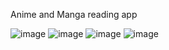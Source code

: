 Anime and Manga reading app

![image](https://github.com/tstojanovic8232/tim27-sbnz2023/assets/103071674/4713190d-bacd-45f0-82e7-8ac3f7899f58)
![image](https://github.com/tstojanovic8232/tim27-sbnz2023/assets/103071674/5b333ace-03b1-4d3e-aa04-8448ea3b41aa)
![image](https://github.com/tstojanovic8232/tim27-sbnz2023/assets/103071674/630b8fa5-f814-4c86-bcce-3dd290bb2646)
![image](https://github.com/tstojanovic8232/tim27-sbnz2023/assets/103071674/09219ac9-f50d-44dd-97c4-ea23aa88156a)

